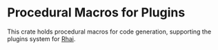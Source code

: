 Procedural Macros for Plugins
=============================

This crate holds procedural macros for code generation, supporting the plugins system
for [Rhai](https://github.com/jonathandturner/rhai).

